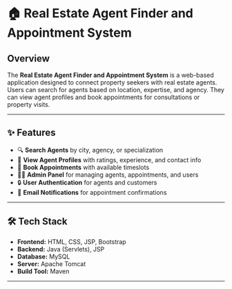 # 🏠 Real Estate Agent Finder and Appointment System

## Overview

The **Real Estate Agent Finder and Appointment System** is a web-based application designed to connect property seekers with real estate agents. Users can search for agents based on location, expertise, and agency. They can view agent profiles and book appointments for consultations or property visits.

---

## ✨ Features

- 🔍 **Search Agents** by city, agency, or specialization
- 📄 **View Agent Profiles** with ratings, experience, and contact info
- 📅 **Book Appointments** with available timeslots
- 👨‍💼 **Admin Panel** for managing agents, appointments, and users
- 🔒 **User Authentication** for agents and customers
- 📧 **Email Notifications** for appointment confirmations

---

## 🛠️ Tech Stack

- **Frontend:** HTML, CSS, JSP, Bootstrap
- **Backend:** Java (Servlets), JSP
- **Database:** MySQL
- **Server:** Apache Tomcat
- **Build Tool:** Maven

---


